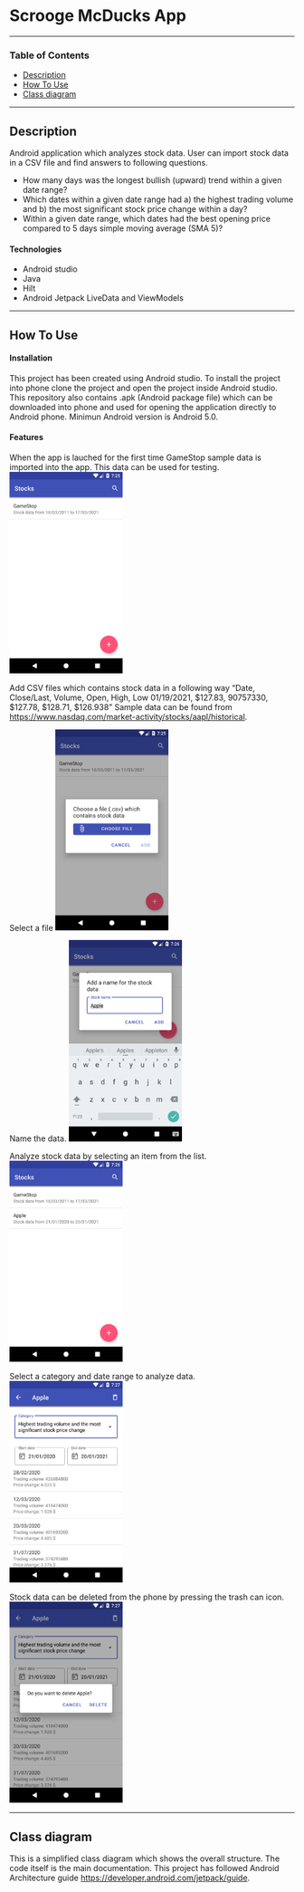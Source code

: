 # Scrooge McDucks App

---

### Table of Contents

- [Description](#description)
- [How To Use](#how-to-use)
- [Class diagram](#class-diagram)

---

## Description

Android application which analyzes stock data. User can import stock data in a CSV file and find answers to following questions.
- How many days was the longest bullish (upward) trend within a given date range?
- Which dates within a given date range had a) the highest trading volume and b) the most 
significant stock price change within a day?
- Within a given date range, which dates had the best opening price compared to 5 days 
simple moving average (SMA 5)?

 
#### Technologies

- Android studio
- Java
- Hilt
- Android Jetpack LiveData and ViewModels

---

## How To Use

#### Installation

This project has been created using Android studio. To install the project into phone clone the project and open
the project inside Android studio. This repository also contains .apk (Android package file) which can be downloaded into phone 
and used for opening the application directly to Android phone. Minimun Android version is Android 5.0.

#### Features

When the app is lauched for the first time GameStop sample data is imported into the app. This data can be used for testing.
<img src=/screenshots/start.png width="200">

Add CSV files which contains stock data in a following way
“Date, Close/Last, Volume, Open, High, Low
01/19/2021, $127.83, 90757330, $127.78, $128.71, $126.938”
Sample data can be found from https://www.nasdaq.com/market-activity/stocks/aapl/historical.

Select a file
<img src=/screenshots/selectfile.png width="200">

Name the data.
<img src=/screenshots/namefile.png width="200">

Analyze stock data by selecting an item from the list.
<img src=/screenshots/filedownloaded.png width="200">

Select a category and date range to analyze data.
<img src=/screenshots/category3.png width="200">

Stock data can be deleted from the phone by pressing the trash can icon.
<img src=/screenshots/deletefile.png width="200">

---

## Class diagram

This is a simplified class diagram which shows the overall structure. The code itself is the main documentation. This project has followed Android Architecture guide https://developer.android.com/jetpack/guide.
